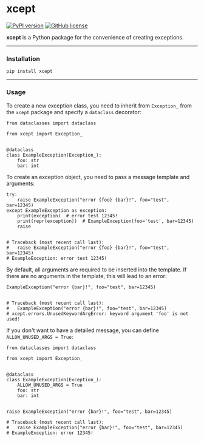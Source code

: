 # xcept

[![PyPI version](https://badge.fury.io/py/xcept.svg)](https://badge.fury.io/py/xcept)
[![GitHub license](https://img.shields.io/github/license/Abstract-X/xcept)](https://github.com/Abstract-X/xcept/blob/main/LICENSE)

**xcept** is a Python package for the convenience of creating exceptions.

---

### Installation

```commandline
pip install xcept
```

---

### Usage

To create a new exception class, you need to inherit from `Exception_` from the `xcept` package and specify a `dataclass` decorator:

```python3
from dataclasses import dataclass

from xcept import Exception_


@dataclass
class ExampleException(Exception_):
    foo: str
    bar: int
```

To create an exception object, you need to pass a message template and arguments:
```python3
try:
    raise ExampleException("error {foo} {bar}!", foo="test", bar=12345)
except ExampleException as exception:
    print(exception)  # error test 12345!
    print(repr(exception))  # ExampleException(foo='test', bar=12345)
    raise


# Traceback (most recent call last):
#   raise ExampleException("error {foo} {bar}!", foo="test", bar=12345)
# ExampleException: error test 12345!
```

By default, all arguments are required to be inserted into the template. If there are no arguments in the template, this will lead to an error:
```python3
ExampleException("error {bar}!", foo="test", bar=12345)


# Traceback (most recent call last):
#   ExampleException("error {bar}!", foo="test", bar=12345)
# xcept.errors.UnusedKeywordArgError: keyword argument 'foo' is not used!
```

If you don't want to have a detailed message, you can define `ALLOW_UNUSED_ARGS = True`:

```python3
from dataclasses import dataclass

from xcept import Exception_


@dataclass
class ExampleException(Exception_):
    ALLOW_UNUSED_ARGS = True
    foo: str
    bar: int


raise ExampleException("error {bar}!", foo="test", bar=12345)

# Traceback (most recent call last):
#   raise ExampleException("error {bar}!", foo="test", bar=12345)
# ExampleException: error 12345!
```